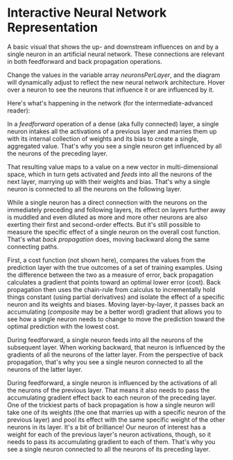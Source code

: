 # Interactive Neural Network Representation

A basic visual that shows the up- and downstream influences on and by a single neuron in an artificial neural network. These connections are relevant in both feedforward and back propagation operations.

Change the values in the variable array *neuronsPerLayer*, and the diagram will dynamically adjust to reflect the new neural network architecture. Hover over a neuron to see the neurons that influence it or are influenced by it.

Here's what's happening in the network (for the intermediate-advanced reader):

In a *feedforward* operation of a dense (aka fully connected) layer, a single neuron intakes all the activations of a previous layer and marries them up with its internal collection of weights and its bias to create a single, aggregated value. That's why you see a single neuron get influenced by all the neurons of the preceding layer.

That resulting value maps to a value on a new vector in multi-dimensional space, which in turn gets activated and *feeds* into all the neurons of the next layer, marrying up with their weights and bias. That's why a single neuron is connected to all the neurons on the following layer. 

While a single neuron has a direct connection with the neurons on the immediately preceding and following layers, its effect on layers further away is muddled and even diluted as more and more other neurons are also exerting their first and second-order effects. But it's still possible to measure the specific effect of a single neuron on the overall cost function. That's what *back propagation* does, moving backward along the same connecting paths.

First, a cost function (not shown here), compares the values from the prediction layer with the true outcomes of a set of training examples. Using the difference between the two as a measure of error, back propagation calculates a gradient that points toward an optimal lower error (cost). Back propagation then uses the chain-rule from calculus to incrementally hold things constant (using partial derivatives) and isolate the effect of a specific neuron and its weights and biases. Moving layer-by-layer, it passes back an accumulating (*composite* may be a better word) gradient that allows you to see how a single neuron needs to change to move the prediction toward the optimal prediction with the lowest cost.

During feedforward, a single neuron feeds into all the neurons of the subsequent layer. When working backward, that neuron is influenced by the gradients of all the neurons of the latter layer. From the perspective of back propagation, that's why you see a single neuron connected to all the neurons of the latter layer.

During feedforward, a single neuron is influenced by the activations of all the neurons of the previous layer. That means it also needs to pass the accumulating gradient effect back to each neuron of the preceding layer. One of the trickiest parts of back propagation is how a single neuron will take one of its weights (the one that marries up with a specific neuron of the previous layer) and pool its effect with the same specific weight of the other neurons in its layer. It's a bit of brilliance! Our neuron of interest has a weight for each of the previous layer's neuron activations, though, so it needs to pass its accumulating gradient to each of them. That's why you see a single neuron connected to all the neurons of its preceding layer.